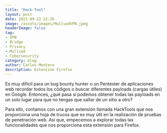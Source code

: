 ```yaml
---
title: "Hack-Tool"
layout: post
date: 2021-09-22 22:26
image: /assets/images/MullvadVPN.jpeg
headerImage: false
tag:
- VPN
- Bridge
- Privacy
- Mullvad
- Cybersecurity
category: blog
author: Carlos Montero
description: Extension Firefox
---
```

Es muy difícil para un bug bounty hunter o un Pentester de aplicaciones web recordar todos los códigos o buscar diferentes payloads (cargas útiles) en Google. 
Entonces, ¿qué pasa si podemos obtener todas las payloads en un solo lugar para que no tengas que saltar de un sitio a otro?

Para ello, contamos con una gran extensión llamada HackTools que nos proporciona una hoja de trucos que es muy útil en la realización de pruebas de penetración web. Así que, empecemos a explorar todas las funcionalidades que nos proporciona esta extensión para Firefox.
